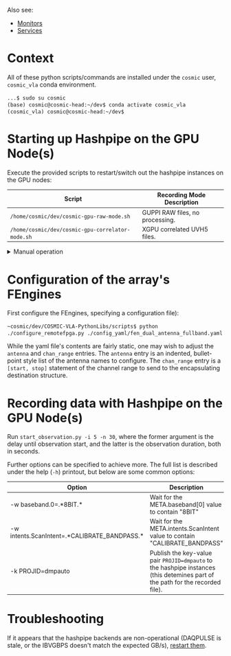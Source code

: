 Also see:
- [Monitors](./Use-Monitors.md)
- [Services](./Use-Services.md)

# Context

All of these python scripts/commands are installed under the `cosmic` user, `cosmic_vla` conda environment.

```
...$ sudo su cosmic
(base) cosmic@cosmic-head:~/dev$ conda activate cosmic_vla
(cosmic_vla) cosmic@cosmic-head:~/dev$
```

# Starting up Hashpipe on the GPU Node(s)

Execute the provided scripts to restart/switch out the hashpipe instances on the GPU nodes:

Script | Recording Mode Description
-|-
`/home/cosmic/dev/cosmic-gpu-raw-mode.sh` | GUPPI RAW files, no processing.
`/home/cosmic/dev/cosmic-gpu-correlator-mode.sh` | XGPU correlated UVH5 files.

<details><summary>Manual operation</summary>
<p>

Under `cosmic` user, execute the ansible-playbook of choice:

Playbook | Recording Mode Description
-|-
voltage_record | GUPPI RAW files, no processing.
xgpu_record | XGPU correlated UVH5 files.
beamformer_record | BLADE Beamformed RAW files. *Not tested!!*

```
(cosmic_vla)$ ansible-playbook ~cosmic/dev/FrontPage/Nodes/Head/ansible_playbooks/hashpipe/voltage_record.yml -K
```

![cosmic_head Starting Hashpipe](./images/cosmic_head_start_hashpipe.png)

As is evident from the playbook printout, hashpipe is compiled and the systemd services `hpguppi` and `redis_gateway` are restarted on the GPU-compute nodes.

</p>
</details>

# Configuration of the array's FEngines

First configure the FEngines, specifying a configuration file):
```
~cosmic/dev/COSMIC-VLA-PythonLibs/scripts$ python ./configure_remotefpga.py ./config_yaml/fen_dual_antenna_fullband.yaml
```

While the yaml file's contents are fairly static, one may wish to adjust the `antenna` and `chan_range` entries.
The `antenna` entry is an indented, bullet-point style list of the antenna names to configure.
The `chan_range` entry is a `[start, stop]` statement of the channel range to send to the encapsulating destination structure.

# Recording data with Hashpipe on the GPU Node(s)

Run `start_observation.py -i 5 -n 30`, where the former argument is the delay until observation start, and the latter is the observation duration, both in seconds.

Further options can be specified to achieve more. The full list is described under the help (`-h`) printout, but below are some common options:

Option | Description
-|-
-w baseband.0=.\*8BIT.\* | Wait for the META.baseband[0] value to contain "8BIT"
-w intents.ScanIntent=.\*CALIBRATE_BANDPASS.\* | Wait for the META.intents.ScanIntent value to contain "CALIBRATE_BANDPASS"
-k PROJID=dmpauto | Publish the key-value pair `PROJID=dmpauto` to the hashpipe instances (this detemines part of the path for the recorded file).

# Troubleshooting

If it appears that the hashpipe backends are non-operational (DAQPULSE is stale, or the IBVGBPS doesn't match the expected GB/s), [restart them](#Starting_up_Hashpipe_on_th_GPU_Node(s)).
